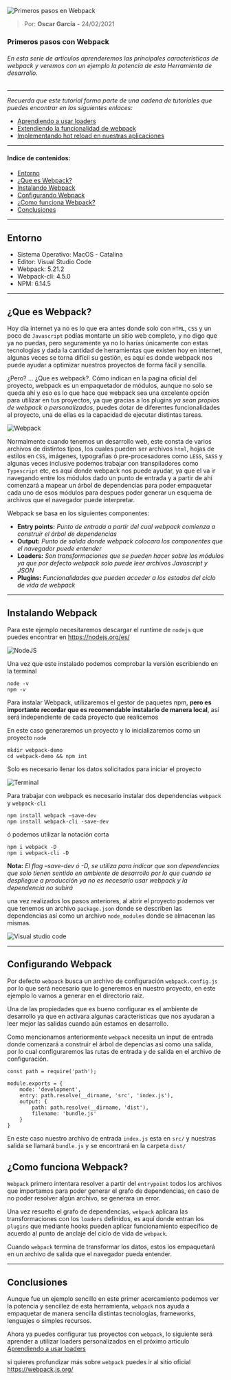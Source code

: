 
![Primeros pasos en Webpack](https://ninjaaprendiendo.s3.us-east-2.amazonaws.com/articulos/primeros_pasos_webpack.png)

> Por: **Oscar García** - 24/02/2021

### Primeros pasos con Webpack

###### En esta serie de artículos aprenderemos las principales características de webpack y veremos con un ejemplo la potencia de esta Herramienta de desarrollo.

----

*Recuerda que este tutorial forma parte de una cadena de tutoriales que puedes encontrar en los siguientes enlaces:*

- [Aprendiendo a usar loaders]()
- [Extendiendo la funcionalidad de webpack ]()
- [Implementando hot reload en nuestras aplicaciones]() 	

---

#### Indice de contenidos:

- [Entorno](#Entorno)
- [¿Que es Webpack?](#Que-es-Webpack)
- [Instalando Webpack](#instalando-webpack)
- [Configurando Webpack](#configurando-webpack)
- [¿Como funciona Webpack?](#como-funciona-webpack)
- [Conclusiones](#Conclusiones)

---

## Entorno 

- Sistema Operativo: MacOS - Catalina 
- Editor: Visual Studio Code
- Webpack: 5.21.2
- Webpack-cli: 4.5.0
- NPM: 6.14.5

---

## ¿Que es Webpack?

Hoy día internet ya no es lo que era antes donde solo con `HTML`, `CSS` y un poco de `Javascript` podías montarte un sitio web completo, y no digo que ya no puedas, pero seguramente ya no lo harías únicamente con estas tecnologías y dada la cantidad de herramientas que existen hoy en internet, algunas veces se torna difícil su  gestión, es aquí es donde webpack nos puede ayudar a optimizar nuestros proyectos de forma fácil y sencilla.

¿Pero? ... ¿Que es webpack?.  Cómo  indican en la pagina oficial del proyecto, webpack es un  empaquetador de módulos,  aunque no solo se queda ahí y eso es lo que hace que webpack sea una excelente opción para utilizar en tus proyectos, ya que gracias a los plugins *ya sean propios de webpack o personalizados*, puedes dotar de diferentes funcionalidades al proyecto, una de ellas es la capacidad de  ejecutar distintas tareas.   

![Webpack](https://ninjaaprendiendo.s3.us-east-2.amazonaws.com/articulos/primeros-pasos-con-webpack-imagen-webpack.png)

Normalmente cuando tenemos un desarrollo web, este consta de varios archivos de distintos tipos, los cuales pueden ser archivos `html`, hojas de estilos en `CSS`, imágenes, typografias ó pre-procesadores como `LESS`, `SASS` y algunas veces inclusive podemos trabajar con transpiladores como `Typescript` etc, 
es aquí donde webpack nos puede ayudar, ya que el va ir navegando entre los módulos dado un punto de entrada y a partir de ahí comenzará a mapear un árbol de dependencias para poder empaquetar cada uno de esos módulos para despues poder generar un esquema de archivos que el navegador puede interpretar.

Webpack se basa en los siguientes componentes:  
- **Entry points:** *Punto de entrada a partir del cual webpack comienza a construir el árbol de dependencias*
- **Output:** *Punto de salida donde webpack colocara los componentes que el navegador puede entender*
- **Loaders:** *Son transformaciones que se pueden  hacer sobre los módulos ya que por defecto webpack solo puede leer archivos Javascript y JSON*
- **Plugins:** *Funcionalidades que pueden acceder a los estados del ciclo de vida de webpack*

---

## Instalando Webpack

Para este ejemplo necesitaremos descargar el runtime de `nodejs` que puedes encontrar en https://nodejs.org/es/ 

![NodeJS](https://ninjaaprendiendo.s3.us-east-2.amazonaws.com/articulos/primeros-pasos-con-webpack-node.png)

Una vez que este instalado podemos comprobar la versión escribiendo en la terminal 

```
node -v
npm -v 
```

Para instalar Webpack, utilizaremos el gestor de paquetes npm, **pero es importante recordar que es recomendable instalarlo de manera local**, así será independiente de cada proyecto que realicemos 

En este caso generaremos un proyecto y lo inicializaremos como un proyecto `node`

```
mkdir webpack-demo
cd webpack-demo && npm int 
```

Solo es necesario llenar los datos solicitados para iniciar el proyecto

![Terminal](https://ninjaaprendiendo.s3.us-east-2.amazonaws.com/articulos/primeros-pasos-con-webpack-iniciando-proyecto.png)

Para trabajar con webpack es necesario instalar dos dependencias `webpack` y `webpack-cli`

```
npm install webpack –save-dev  
npm install webpack-cli -save-dev
```
ó podemos utilizar la notación corta

```
npm i webpack -D
npm i webpack-cli -D
```

**Nota:** *El flag –save-dev ó -D, se utiliza para indicar que son dependencias que solo tienen sentido en ambiente de desarrollo por lo que cuando se despliegue a producción ya no es necesario usar webpack y la dependencia no subirá*

una vez realizados los pasos anteriores, al abrir el proyecto podemos ver que tenemos un archivo `package.json` donde se describen las dependencias así como un archivo `node_modules` donde se almacenan las mismas.



![Visual studio code](https://ninjaaprendiendo.s3.us-east-2.amazonaws.com/articulos/primeros-pasos-con-webpack-visual.png)

---

## Configurando Webpack

Por defecto `webpack` busca un archivo de configuración `webpack.config.js` por lo que será necesario que lo generemos en nuestro proyecto, en este ejemplo lo vamos a generar en el directorio raiz. 

Una de las propiedades que es bueno configurar es el ambiente de desarrollo ya que en activara algunas características que nos ayudaran a leer mejor las salidas cuando aún estamos en desarrollo.

Como mencionamos anteriormente `webpack` necesita un input de entrada donde comenzará a construir el árbol de depencias así como una salida, por lo cual configuraremos las rutas de entrada y de salida en el archivo de configuración.

````
const path = require('path');

module.exports = {
    mode: 'development',
    entry: path.resolve(__dirname, 'src', 'index.js'),
    output: {
        path: path.resolve(__dirname, 'dist'),
        filename: 'bundle.js'
    }
}
````

En este caso nuestro archivo de entrada `index.js` esta en `src/` y nuestras salida se llamará `bundle.js` y se encontrará en la carpeta `dist/`

## ¿Como funciona Webpack?

`Webpack` primero intentara resolver a partir del `entrypoint` todos los archivos que importamos para poder generar el grafo de dependencias, en caso de no poder resolver algún archivo, se generara un error.

Una vez resuelto el grafo de dependencias, `webpack` aplicara las transformaciones con los `loaders` definidos, es aquí donde entran los `plugins` que mediante hooks pueden aplicar funcionamiento especifico de acuerdo al punto de anclaje del ciclo de vida de `webpack`.

Cuando `webpack` termina de transformar los datos, estos los empaquetará en un archivo de salida que el navegador pueda entender. 


---
## Conclusiones

Aunque fue un ejemplo sencillo en este primer acercamiento podemos ver la potencia y sencillez de esta herramienta, `webpack` nos ayuda a empaquetar de manera sencilla distintas tecnologías, frameworks, lenguajes o simples recursos. 

Ahora ya puedes configurar tus proyectos con `webpack`, lo siguiente será aprender a utilizar loaders personalizados en el próximo articulo [Aprendiendo a usar loaders]()

si quieres profundizar más sobre `webpack` puedes ir al sitio oficial https://webpack.js.org/
